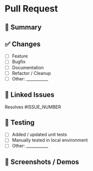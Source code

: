 # Pull Request

## 📌 Summary
<!-- Provide a short overview of the changes introduced by this PR -->

## ✅ Changes

- [ ] Feature
- [ ] Bugfix
- [ ] Documentation
- [ ] Refactor / Cleanup
- [ ] Other: ___________

## 🔗 Linked Issues
<!-- Use "resolves" to auto-close issues when merged -->
Resolves #ISSUE_NUMBER  

## 🧪 Testing
<!-- Describe how you tested your changes, or steps for reviewers to verify -->

- [ ] Added / updated unit tests  
- [ ] Manually tested in local environment  
- [ ] Other: ___________

## 📸 Screenshots / Demos
<!-- Insert screenshots, screen recordings, or gifs here -->
